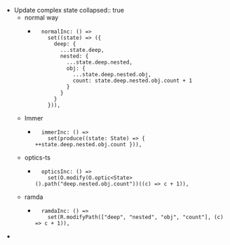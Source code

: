 - Update complex state
  collapsed:: true
	- normal way
		- ```
		    normalInc: () =>
		      set((state) => ({
		        deep: {
		          ...state.deep,
		          nested: {
		            ...state.deep.nested,
		            obj: {
		              ...state.deep.nested.obj,
		              count: state.deep.nested.obj.count + 1
		            }
		          }
		        }
		      })),
		  ```
	- Immer
		- ```
		    immerInc: () =>
		      set(produce((state: State) => { ++state.deep.nested.obj.count })),
		  ```
	- optics-ts
		- ```
		    opticsInc: () =>
		      set(O.modify(O.optic<State>().path("deep.nested.obj.count"))((c) => c + 1)),
		  ```
	- ramda
		- ```
		    ramdaInc: () =>
		      set(R.modifyPath(["deep", "nested", "obj", "count"], (c) => c + 1)),
		  ```
-